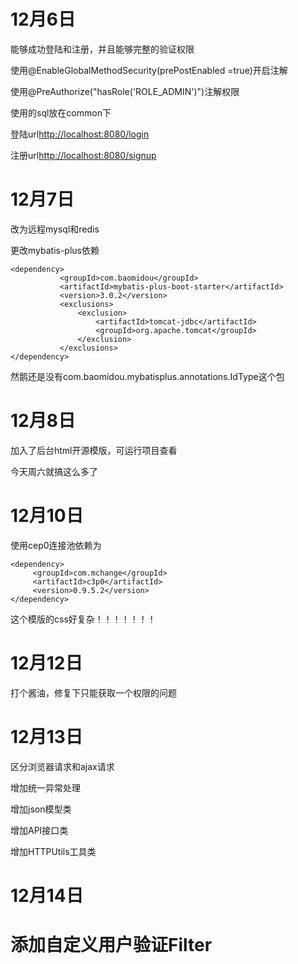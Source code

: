 <h1>12月6日</h1>
<p>能够成功登陆和注册，并且能够完整的验证权限</p>
<p>使用@EnableGlobalMethodSecurity(prePostEnabled =true)开启注解</p>
<p>使用@PreAuthorize("hasRole('ROLE_ADMIN')")注解权限</p>
<p>使用的sql放在common下</p>
<p>登陆url<a href="http://localhost:8080/login">http://localhost:8080/login</a></p>
<p>注册url<a href="http://localhost:8080/signup">http://localhost:8080/signup</a></p> 
<h1>12月7日</h1>
<p>改为远程mysql和redis</p>
<p>更改mybatis-plus依赖</p>

 ```
<dependency>
            <groupId>com.baomidou</groupId>
            <artifactId>mybatis-plus-boot-starter</artifactId>
            <version>3.0.2</version>
            <exclusions>
                <exclusion>
                    <artifactId>tomcat-jdbc</artifactId>
                    <groupId>org.apache.tomcat</groupId>
                </exclusion>
            </exclusions>
 </dependency>
 ```
 <p>然鹅还是没有com.baomidou.mybatisplus.annotations.IdType这个包</p>
 
 <h1>12月8日</h1>
 <p>加入了后台html开源模版，可运行项目查看</p>
 <p>今天周六就搞这么多了</p>
<h1>12月10日</h1>
<p>使用cep0连接池依赖为</p>

```
<dependency>
     <groupId>com.mchange</groupId>
     <artifactId>c3p0</artifactId>
     <version>0.9.5.2</version>
</dependency>
```
<p>这个模版的css好复杂！！！！！！！</p>
<h1>12月12日</h1>
<p>打个酱油，修复下只能获取一个权限的问题</p>
<h1>12月13日</h1>
<p>区分浏览器请求和ajax请求</p>
<p>增加统一异常处理</p>
<p>增加json模型类</p>
<p>增加API接口类</p>
<p>增加HTTPUtils工具类</p>
<h1>12月14日<h1>
<p>添加自定义用户验证Filter</p>

